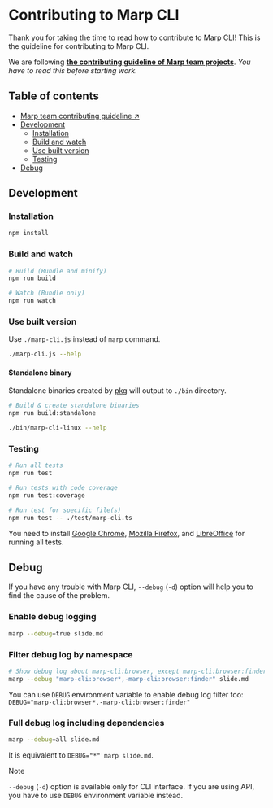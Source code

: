 # Contributing to Marp CLI

Thank you for taking the time to read how to contribute to Marp CLI! This is the guideline for contributing to Marp CLI.

We are following [**the contributing guideline of Marp team projects**][team-contributing-guideline]. _You have to read this before starting work._

[team-contributing-guideline]: https://github.com/marp-team/.github/blob/master/CONTRIBUTING.md

## Table of contents

- [Marp team contributing guideline ↗️][team-contributing-guideline]
- [Development](#development)
  - [Installation](#installation)
  - [Build and watch](#build-and-watch)
  - [Use built version](#use-built-version)
  - [Testing](#testing)
- [Debug](#debug)

## Development

### Installation

```bash
npm install
```

### Build and watch

```bash
# Build (Bundle and minify)
npm run build

# Watch (Bundle only)
npm run watch
```

### Use built version

Use `./marp-cli.js` instead of `marp` command.

```bash
./marp-cli.js --help
```

#### Standalone binary

Standalone binaries created by [pkg](https://github.com/zeit/pkg) will output to `./bin` directory.

```bash
# Build & create standalone binaries
npm run build:standalone
```

```bash
./bin/marp-cli-linux --help
```

### Testing

```bash
# Run all tests
npm run test

# Run tests with code coverage
npm run test:coverage

# Run test for specific file(s)
npm run test -- ./test/marp-cli.ts
```

You need to install [Google Chrome](https://www.google.com/chrome/), [Mozilla Firefox](https://www.mozilla.org/firefox/), and [LibreOffice](https://www.libreoffice.org/download/download-libreoffice/) for running all tests.

## Debug

If you have any trouble with Marp CLI, `--debug` (`-d`) option will help you to find the cause of the problem.

### Enable debug logging

```bash
marp --debug=true slide.md
```

### Filter debug log by namespace

```bash
# Show debug log about marp-cli:browser, except marp-cli:browser:finder
marp --debug "marp-cli:browser*,-marp-cli:browser:finder" slide.md
```

You can use `DEBUG` environment variable to enable debug log filter too: `DEBUG="marp-cli:browser*,-marp-cli:browser:finder"`

### Full debug log including dependencies

```bash
marp --debug=all slide.md
```

It is equivalent to `DEBUG="*" marp slide.md`.

> [!NOTE]
>
> `--debug` (`-d`) option is available only for CLI interface. If you are using API, you have to use `DEBUG` environment variable instead.
